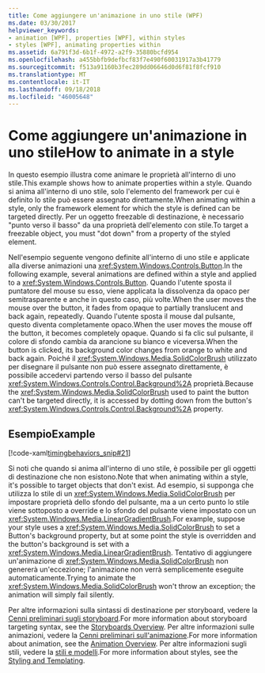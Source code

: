 ```yaml
---
title: Come aggiungere un'animazione in uno stile (WPF)
ms.date: 03/30/2017
helpviewer_keywords:
- animation [WPF], properties [WPF], within styles
- styles [WPF], animating properties within
ms.assetid: 6a791f3d-6b1f-4972-a2f9-35880bcfd954
ms.openlocfilehash: a455bbfb9defbcf83f7e490f60031917a3b41779
ms.sourcegitcommit: f513a91160b3fec289dd06646d0d6f81f8fcf910
ms.translationtype: MT
ms.contentlocale: it-IT
ms.lasthandoff: 09/18/2018
ms.locfileid: "46005648"
---
```

# <a name="how-to-animate-in-a-style"></a><span data-ttu-id="12622-102">Come aggiungere un'animazione in uno stile</span><span class="sxs-lookup"><span data-stu-id="12622-102">How to animate in a style</span></span>

<span data-ttu-id="12622-103">In questo esempio illustra come animare le proprietà all'interno di uno stile.</span><span class="sxs-lookup"><span data-stu-id="12622-103">This example shows how to animate properties within a style.</span></span> <span data-ttu-id="12622-104">Quando si anima all'interno di uno stile, solo l'elemento del framework per cui è definito lo stile può essere assegnato direttamente.</span><span class="sxs-lookup"><span data-stu-id="12622-104">When animating within a style, only the framework element for which the style is defined can be targeted directly.</span></span> <span data-ttu-id="12622-105">Per un oggetto freezable di destinazione, è necessario "punto verso il basso" da una proprietà dell'elemento con stile.</span><span class="sxs-lookup"><span data-stu-id="12622-105">To target a freezable object, you must "dot down" from a property of the styled element.</span></span>

<span data-ttu-id="12622-106">Nell'esempio seguente vengono definite all'interno di uno stile e applicate alla diverse animazioni una <xref:System.Windows.Controls.Button>.</span><span class="sxs-lookup"><span data-stu-id="12622-106">In the following example, several animations are defined within a style and applied to a <xref:System.Windows.Controls.Button>.</span></span> <span data-ttu-id="12622-107">Quando l'utente sposta il puntatore del mouse su esso, viene applicata la dissolvenza da opaco per semitrasparente e anche in questo caso, più volte.</span><span class="sxs-lookup"><span data-stu-id="12622-107">When the user moves the mouse over the button, it fades from opaque to partially translucent and back again, repeatedly.</span></span> <span data-ttu-id="12622-108">Quando l'utente sposta il mouse dal pulsante, questo diventa completamente opaco.</span><span class="sxs-lookup"><span data-stu-id="12622-108">When the user moves the mouse off the button, it becomes completely opaque.</span></span> <span data-ttu-id="12622-109">Quando si fa clic sul pulsante, il colore di sfondo cambia da arancione su bianco e viceversa.</span><span class="sxs-lookup"><span data-stu-id="12622-109">When the button is clicked, its background color changes from orange to white and back again.</span></span> <span data-ttu-id="12622-110">Poiché il <xref:System.Windows.Media.SolidColorBrush> utilizzato per disegnare il pulsante non può essere assegnato direttamente, è possibile accedervi partendo verso il basso del pulsante <xref:System.Windows.Controls.Control.Background%2A> proprietà.</span><span class="sxs-lookup"><span data-stu-id="12622-110">Because the <xref:System.Windows.Media.SolidColorBrush> used to paint the button can't be targeted directly, it is accessed by dotting down from the button's <xref:System.Windows.Controls.Control.Background%2A> property.</span></span>

## <a name="example"></a><span data-ttu-id="12622-111">Esempio</span><span class="sxs-lookup"><span data-stu-id="12622-111">Example</span></span>

[!code-xaml[timingbehaviors_snip#21](../../../../samples/snippets/csharp/VS_Snippets_Wpf/timingbehaviors_snip/CSharp/StyleStoryboardsExample.xaml#21)]

<span data-ttu-id="12622-112">Si noti che quando si anima all'interno di uno stile, è possibile per gli oggetti di destinazione che non esistono.</span><span class="sxs-lookup"><span data-stu-id="12622-112">Note that when animating within a style, it's possible to target objects that don't exist.</span></span> <span data-ttu-id="12622-113">Ad esempio, si supponga che utilizza lo stile di un <xref:System.Windows.Media.SolidColorBrush> per impostare proprietà dello sfondo del pulsante, ma a un certo punto lo stile viene sottoposto a override e lo sfondo del pulsante viene impostato con un <xref:System.Windows.Media.LinearGradientBrush>.</span><span class="sxs-lookup"><span data-stu-id="12622-113">For example, suppose your style uses a <xref:System.Windows.Media.SolidColorBrush> to set a Button's background property, but at some point the style is overridden and the button's background is set with a <xref:System.Windows.Media.LinearGradientBrush>.</span></span>  <span data-ttu-id="12622-114">Tentativo di aggiungere un'animazione di <xref:System.Windows.Media.SolidColorBrush> non genererà un'eccezione; l'animazione non verrà semplicemente eseguite automaticamente.</span><span class="sxs-lookup"><span data-stu-id="12622-114">Trying to animate the <xref:System.Windows.Media.SolidColorBrush> won't throw an exception; the animation will simply fail silently.</span></span>

<span data-ttu-id="12622-115">Per altre informazioni sulla sintassi di destinazione per storyboard, vedere la [Cenni preliminari sugli storyboard](../../../../docs/framework/wpf/graphics-multimedia/storyboards-overview.md).</span><span class="sxs-lookup"><span data-stu-id="12622-115">For more information about storyboard targeting syntax, see the [Storyboards Overview](../../../../docs/framework/wpf/graphics-multimedia/storyboards-overview.md).</span></span> <span data-ttu-id="12622-116">Per altre informazioni sulle animazioni, vedere la [Cenni preliminari sull'animazione](../../../../docs/framework/wpf/graphics-multimedia/animation-overview.md).</span><span class="sxs-lookup"><span data-stu-id="12622-116">For more information about animation, see the [Animation Overview](../../../../docs/framework/wpf/graphics-multimedia/animation-overview.md).</span></span> <span data-ttu-id="12622-117">Per altre informazioni sugli stili, vedere la [stili e modelli](../../../../docs/framework/wpf/controls/styling-and-templating.md).</span><span class="sxs-lookup"><span data-stu-id="12622-117">For more information about styles, see the [Styling and Templating](../../../../docs/framework/wpf/controls/styling-and-templating.md).</span></span>
